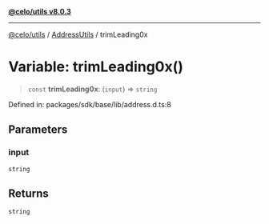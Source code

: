 [**@celo/utils v8.0.3**](../../../../README.md)

***

[@celo/utils](../../../../README.md) / [AddressUtils](../README.md) / trimLeading0x

# Variable: trimLeading0x()

> `const` **trimLeading0x**: (`input`) => `string`

Defined in: packages/sdk/base/lib/address.d.ts:8

## Parameters

### input

`string`

## Returns

`string`
